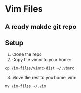 # Vim Files
## A ready makde git repo
## Setup
1. Clone the repo
2. Copy the vimrc to your home:
```
cp vim-files/vimrc-dist ~/.vimrc
```
3. Move the rest to you home .vim:
```
mv vim-files ~/.vim
```
